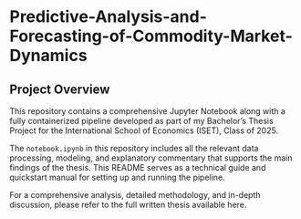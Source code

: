 # Predictive-Analysis-and-Forecasting-of-Commodity-Market-Dynamics

## Project Overview

This repository contains a comprehensive Jupyter Notebook along with a fully containerized pipeline developed as part of my Bachelor’s Thesis Project for the International School of Economics (ISET), Class of 2025.

The `notebook.ipynb` in this repository includes all the relevant data processing, modeling, and explanatory commentary that supports the main findings of the thesis. This README serves as a technical guide and quickstart manual for setting up and running the pipeline. 

For a comprehensive analysis, detailed methodology, and in-depth discussion, please refer to the full written thesis available here.
